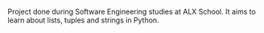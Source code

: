 Project done during Software Engineering studies at ALX School. It aims to learn about lists, tuples and strings in Python.
